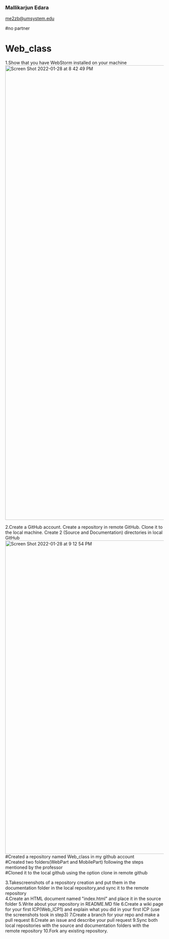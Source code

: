 
### Mallikarjun Edara
me2zb@umsystem.edu

#no partner 

# Web_class
1.Show that you have WebStorm installed on your machine
<img width="1440" alt="Screen Shot 2022-01-28 at 8 42 49 PM" src="https://user-images.githubusercontent.com/63585043/151644208-8d3e8a59-d804-46bf-9e91-66318cee3214.png">

2.Create a GitHub account. Create a repository in remote GitHub. Clone it to the local machine. Create 2 (Source and Documentation) directories in local GitHub 
<img width="993" alt="Screen Shot 2022-01-28 at 9 12 54 PM" src="https://user-images.githubusercontent.com/63585043/151645213-b886e3b7-0b72-4072-aad1-a6b495ed20ac.png">
#Created a repository named Web_class in my github account </br>
#Created two folders(WebPart and MobilePart) following the steps mentioned by the professor </br>
#Cloned it to the local github using the option clone in remote github

3.Takescreenshots of a repository creation and put them in the documentation folder in the local repository,and sync it to the remote repository  
4.Create an HTML document named "index.html" and place it in the source folder
5.Write about your repository in README.MD file
6.Create a wiki page for your first ICP(Web_ICP1) and explain what you did in your first ICP (use the screenshots took in step3)
7.Create a branch for your repo and make a pull request
8.Create an issue and describe your pull request
9.Sync both local repositories with the source and documentation folders with the remote repository
10.Fork any existing repository.
